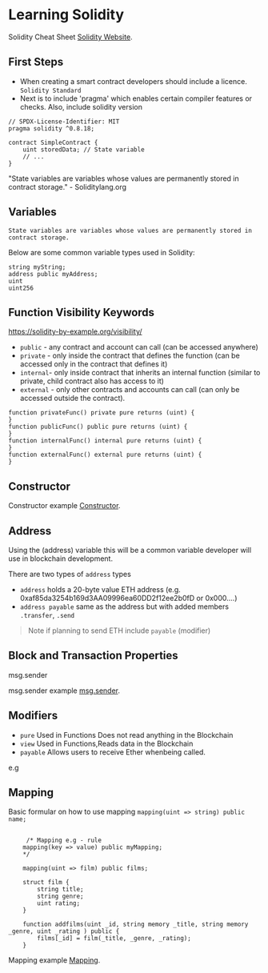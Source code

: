 # Learning Solidity

Solidity Cheat Sheet [Solidity Website](https://docs.soliditylang.org/).

## First Steps
- When creating a smart contract developers should include a licence. `Solidity Standard`
- Next is to include 'pragma' which enables certain compiler features or checks. Also, include solidity version

```Solidity
// SPDX-License-Identifier: MIT
pragma solidity ^0.8.18;

contract SimpleContract {
    uint storedData; // State variable
    // ...
}
```

"State variables are variables whose values are permanently stored in contract storage." - Soliditylang.org

## Variables 

`State variables are variables whose values are permanently stored in contract storage.`

Below are some common variable types used in Solidity:

```Solidity
string myString;
address public myAddress; 
uint 
uint256

```

##  Function Visibility Keywords

https://solidity-by-example.org/visibility/

- `public` - any contract and account can call (can be accessed anywhere)
- `private` - only inside the contract that defines the function (can be accessed only in the contract that defines it)
- `internal`- only inside contract that inherits an internal function (similar to private, child contract also has access to it)
- `external` - only other contracts and accounts can call (can only be accessed outside the contract).

```Solidity
function privateFunc() private pure returns (uint) {
}
function publicFunc() public pure returns (uint) {
}
function internalFunc() internal pure returns (uint) {
}
function externalFunc() external pure returns (uint) {
}
```

## Constructor

Constructor example [Constructor](https://github.com/AMalikBlock/LearningSolidity/blob/main/4_exampleConstructor.sol).

## Address

Using the (address) variable this will be a common variable developer will use in blockchain development. 

There are two types of `address` types

- `address` holds a 20-byte value ETH address (e.g. 0xaf85da3254b169d3AA09996ea60DD2f12ee2b0fD or 0x000....)
- `address payable` same as the address but with added members `.transfer`, `.send`

> Note if planning to send ETH include `payable` (modifier)

## Block and Transaction Properties

msg.sender

msg.sender example [msg.sender](https://github.com/AMalikBlock/LearningSolidity/blob/main/5_exampleMsgSender.sol).



## Modifiers

- `pure` Used in Functions Does not read anything in the Blockchain
- `view` Used in Functions,Reads data in the Blockchain
- `payable` Allows users to receive Ether whenbeing called. 

e.g 

## Mapping

Basic formular on how to use mapping 
`mapping(uint => string) public name;`

```Solidity

     /* Mapping e.g - rule
    mapping(key => value) public myMapping; 
    */
    
    mapping(uint => film) public films;

    struct film {
        string title;
        string genre;
        uint rating;
    }

    function addfilms(uint _id, string memory _title, string memory _genre, uint _rating ) public {
        films[_id] = film(_title, _genre, _rating); 
    }

```

Mapping example [Mapping](https://github.com/AMalikBlock/LearningSolidity/blob/main/9_exampleMapping.sol).
